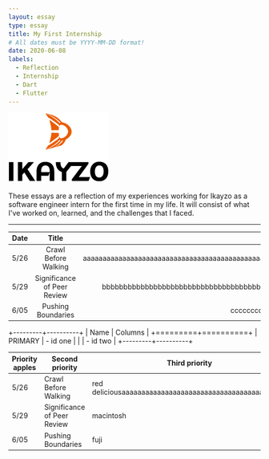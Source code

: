 ```yaml
---
layout: essay
type: essay
title: My First Internship
# All dates must be YYYY-MM-DD format!
date: 2020-06-08
labels:
  - Reflection
  - Internship
  - Dart
  - Flutter
---
```


<img class="" src="../images/logo-ikayzo.png">

These essays are a reflection of my experiences working for Ikayzo as a software engineer intern for the first time in my life. It will consist of what I've worked on, learned, and the challenges that I faced.
<hr>




| Date   |      Title      |  Description |
|----------|:-------------:|------:|
| 5/26 | Crawl Before Walking | aaaaaaaaaaaaaaaaaaaaaaaaaaaaaaaaaaaaaaaaaaaaaaaaaaaaaaaaaaaaaaaaaaa |
| 5/29 | Significance of Peer Review | bbbbbbbbbbbbbbbbbbbbbbbbbbbbbbbbbbbbbbbbbbbbbbbbbbbbbbbbb |
| 6/05 | Pushing Boundaries | ccccccccccccccccccccccccccccc |

+---------+----------+
| Name    | Columns  |
+=========+==========+
| PRIMARY | - id one |
|         | - id two |
+---------+----------+

| Priority apples | Second priority | Third priority |
|-------|--------|---------|
| 5/26 | Crawl Before Walking | red deliciousaaaaaaaaaaaaaaaaaaaaaaaaaaaaaaaaaaaaaaaaaa |
| 5/29 | Significance of Peer Review | macintosh |
| 6/05 | Pushing Boundaries | fuji |

